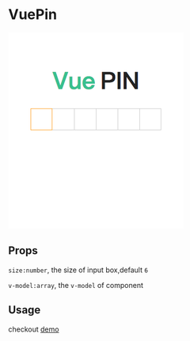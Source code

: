 # VuePin

 <img src="screenshot.png">

## Props

`size:number`, the size of input box,default `6`

`v-model:array`, the `v-model` of component

## Usage

checkout <a href="/src/App.vue">demo </a>

